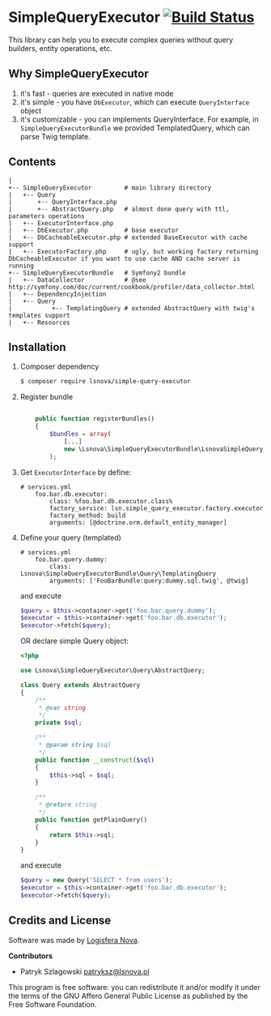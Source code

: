 SimpleQueryExecutor [![Build Status](https://travis-ci.org/lsnova/simple-query-executor.svg?branch=master)](https://travis-ci.org/lsnova/simple-query-executor)
==================

This library can help you to execute complex queries without query builders, entity operations, etc.

Why SimpleQueryExecutor
----------------------
1. it's fast - queries are executed in native mode
2. it's simple - you have `DbExecutor`, which can execute `QueryInterface` object
3. it's customizable - you can implements QueryInterface. For example, in `SimpleQueryExecutorBundle` we provided TemplatedQuery, which can parse Twig template.

Contents
--------

```
|
+-- SimpleQueryExecutor         # main library directory
|   +-- Query
|       +-- QueryInterface.php
|       +-- AbstractQuery.php   # almost done query with ttl, parameters operations
|   +-- ExecutorInterface.php
|   +-- DbExecutor.php          # base executor
|   +-- DbCacheableExecutor.php # extended BaseExecutor with cache support
|   +-- ExecutorFactory.php     # ugly, but working factory returning DbCacheableExecutor if you want to use cache AND cache server is running
+-- SimpleQueryExecutorBundle   # Symfony2 bundle
|   +-- DataCollector           # @see http://symfony.com/doc/current/cookbook/profiler/data_collector.html
|   +-- DependencyInjection
|   +-- Query
|           +-- TemplatingQuery # extended AbstractQuery with twig's templates support
|   +-- Resources
```

Installation
------------

1. Composer dependency
    ```bash
    $ composer require lsnova/simple-query-executor
    ```

2. Register bundle
    ```php

        public function registerBundles()
        {
            $bundles = array(
                [...]
                new \Lsnova\SimpleQueryExecutorBundle\LsnovaSimpleQueryExecutorBundle()
            );
    ```

3. Get `ExecutorInterface` by define:
    ```
    # services.yml
        foo.bar.db.executor:
            class: %foo.bar.db.executor.class%
            factory_service: lsn.simple_query_executor.factory.executor
            factory_method: build
            arguments: [@doctrine.orm.default_entity_manager]
    ```

4. Define your query (templated)

    ```
    # services.yml
        foo.bar.query.dummy:
            class: Lsnova\SimpleQueryExecutorBundle\Query\TemplatingQuery
            arguments: ['FooBarBundle:query:dummy.sql.twig', @twig]
    ```

    and execute

    ```php
    $query = $this->container->get('foo.bar.query.dummy');
    $executor = $this->container->get('foo.bar.db.executor');
    $executor->fetch($query);
    ```

    OR declare simple Query object:

    ```php
    <?php

    use Lsnova\SimpleQueryExecutor\Query\AbstractQuery;

    class Query extends AbstractQuery
    {
        /**
         * @var string
         */
        private $sql;

        /**
         * @param string $sql
         */
        public function __construct($sql)
        {
            $this->sql = $sql;
        }

        /**
         * @return string
         */
        public function getPlainQuery()
        {
            return $this->sql;
        }
    }
    ```

    and execute

    ```php
    $query = new Query('SELECT * from users');
    $executor = $this->container->get('foo.bar.db.executor');
    $executor->fetch($query);
    ```

Credits and License
-------

Software was made by [Logisfera Nova](http://lsn.io).

**Contributors**
* Patryk Szlagowski <patryksz@lsnova.pl>

This program is free software: you can redistribute it and/or modify it under the terms of the GNU Affero General Public License as published by the Free Software Foundation.